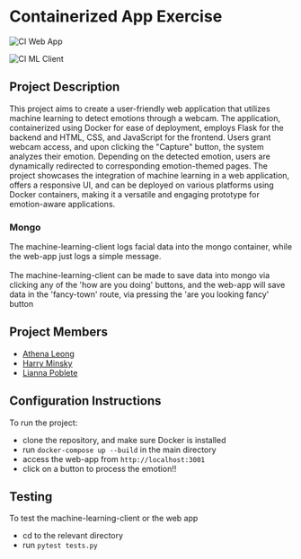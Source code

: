 # Containerized App Exercise

![CI Web App](https://github.com/software-students-fall2023/4-containerized-app-exercise-liatha4/actions/workflows/web_app_ci.yml/badge.svg)

![CI ML Client](https://github.com/software-students-fall2023/4-containerized-app-exercise-liatha4/actions/workflows/ml_client_ci.yml/badge.svg)

## Project Description
This project aims to create a user-friendly web application that utilizes machine learning to detect emotions through a webcam. The application, containerized using Docker for ease of deployment, employs Flask for the backend and HTML, CSS, and JavaScript for the frontend. Users grant webcam access, and upon clicking the "Capture" button, the system analyzes their emotion. Depending on the detected emotion, users are dynamically redirected to corresponding emotion-themed pages. The project showcases the integration of machine learning in a web application, offers a responsive UI, and can be deployed on various platforms using Docker containers, making it a versatile and engaging prototype for emotion-aware applications. 

### Mongo
The machine-learning-client logs facial data into the mongo container,
while the web-app just logs a simple message. <br> <br>
The machine-learning-client 
can be made to save data into mongo via clicking any of the 'how are you doing'
buttons, and the web-app will save data in the 'fancy-town' route, via pressing the
'are you looking fancy' button


## Project Members
- [Athena Leong](https://github.com/aleong2002)
- [Harry Minsky](https://github.com/hminsky2002)
- [Lianna Poblete](https://github.com/liannnaa)

## Configuration Instructions
To run the project:
- clone the repository, and make sure Docker is installed
- run  `docker-compose up --build` in the main directory
- access the web-app from `http://localhost:3001`
- click on a button to process the emotion!!

## Testing
To test the machine-learning-client or the web app
- cd to the relevant directory
- run ```pytest tests.py```